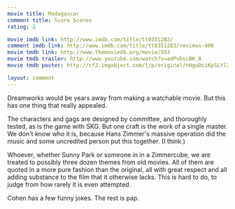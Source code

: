 ```yaml
---
movie title: Madagascar
comment title: Score Scores
rating: 2

movie imdb link: http://www.imdb.com/title/tt0351283/
comment imdb link: http://www.imdb.com/title/tt0351283/reviews-406
movie tmdb link: http://www.themoviedb.org/movie/953
movie tmdb trailer: http://www.youtube.com/watch?v=adPvbscBK_8
movie tmdb poster: http://cf2.imgobject.com/t/p/original/nHguDciKpSLYl2dBrZ6ZBM6R4sX.jpg

layout: comment
---
```


Dreamworks would be years away from making a watchable movie. But this has one thing that really appealed.

The characters and gags are designed by committee, and thoroughly tested, as is the game with SKG. But one craft is the work of a single master. We don't know who it is, because Hans Zimmer's massive operation did the music and some uncredited person put this together. (I think.)

Whoever, whether Sunny Park or someone in in a Zimmercube, we are treated to possibly three dozen themes from old movies. All of them are quoted in a more pure fashion than the original, all with great respect and all adding substance to the film that it otherwise lacks. This is hard to do, to judge from how rarely it is even attempted.

Cohen has a few funny jokes. The rest is pap.